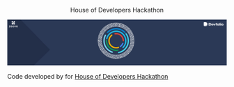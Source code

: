 <div align="center">

House of Developers Hackathon

<img src="./header.png" alt="hackathon banner"/>

</div>

Code developed by for [House of Developers Hackathon](https://house-of-developer.devfolio.co/)
